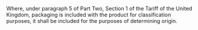 Where, under paragraph 5 of Part Two, Section 1 of the Tariff of the United Kingdom, packaging is included with the product for classification purposes, it shall be included for the purposes of determining origin.
